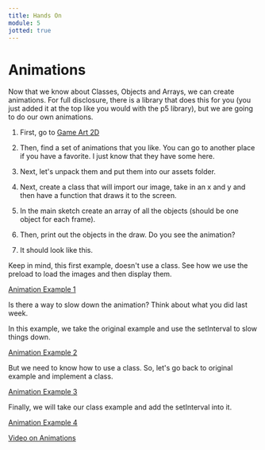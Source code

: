 ```yaml
---
title: Hands On
module: 5
jotted: true
---
```


# Animations

Now that we know about Classes, Objects and Arrays, we can create animations.  For full disclosure, there is a library that does this for you (you just added  it at the top like you would with the p5 library), but we are going to do our own animations.

1. First, go to <a href="https://www.gameart2d.com/freebies.html" target="_new">Game Art 2D</a>

2. Then, find a set of animations that you like. You can go to another place if you have a favorite. I just know that they have some here.

3. Next, let's unpack them and put them into our assets folder.

4. Next, create a class that will import our image, take in an x and y and then have a function that draws it to the screen.

5. In the main sketch create an array of all the objects (should be one object for each frame).

6. Then, print out the objects in the draw.  Do you see the animation?  

7. It should look like this.

<!-- example here -->

Keep in mind, this first example, doesn't use a class.  See how we use the preload to load the images and then display them. 

<a href="https://github.com/Montana-Media-Arts/220_CreativeCoding2-Spring2025-Samples/blob/main/Week%204%20Animation%20Example%201.zip" target="_blank">Animation Example 1</a>

Is there a way to slow down the animation?  Think about what you did last week.

In this example, we take the original example and use the setInterval to slow things down.

<a href="https://github.com/Montana-Media-Arts/220_CreativeCoding2-Spring2024-Samples/blob/main/Week%204%20Animation%20Example%202.zip" target="_blank">Animation Example 2</a>

But we need to know how to use a class.  So, let's go back to original example and implement a class.

<a href="https://github.com/Montana-Media-Arts/220_CreativeCoding2-Spring2024-Samples/blob/main/Week%204%20Animation%20Example%203.zip" target="_blank">Animation Example 3</a>

Finally, we will take our class example and add the setInterval into it.

<a href="https://github.com/Montana-Media-Arts/220_CreativeCoding2-Spring2024-Samples/blob/main/Week%204%20Animation%20Example%204.zip" target="_blank">Animation Example 4</a>

<a href="https://youtu.be/5LIFoa-EeC4" target="_blank">Video on Animations</a>